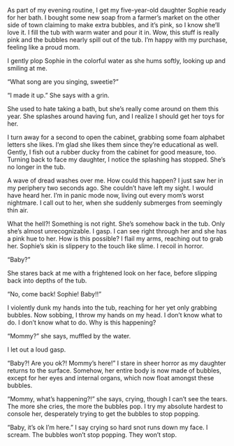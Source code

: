 As part of my evening routine, I get my five-year-old daughter Sophie ready for her bath. I bought some new soap from a farmer’s market on the other side of town claiming to make extra bubbles, and it’s pink, so I know she’ll love it. I fill the tub with warm water and pour it in. Wow, this stuff is really pink and the bubbles nearly spill out of the tub. I’m happy with my purchase, feeling like a proud mom.

I gently plop Sophie in the colorful water as she hums softly, looking up and smiling at me.

“What song are you singing, sweetie?”

“I made it up.” She says with a grin.

She used to hate taking a bath, but she’s really come around on them this year. She splashes around having fun, and I realize I should get her toys for her.

I turn away for a second to open the cabinet, grabbing some foam alphabet letters she likes. I’m glad she likes them since they’re educational as well. Gently, I fish out a rubber ducky from the cabinet for good measure, too. Turning back to face my daughter, I notice the splashing has stopped. She’s no longer in the tub.

A wave of dread washes over me. How could this happen? I just saw her in my periphery two seconds ago. She couldn’t have left my sight. I would have heard her. I’m in panic mode now, living out every mom’s worst nightmare. I call out to her, when she suddenly submerges from seemingly thin air.

What the hell?! Something is not right. She’s somehow back in the tub. Only she’s almost unrecognizable. I gasp. I can see right through her and she has a pink hue to her. How is this possible? I flail my arms, reaching out to grab her. Sophie’s skin is slippery to the touch like slime. I recoil in horror.

“Baby?”

She stares back at me with a frightened look on her face, before slipping back into depths of the tub.

“No, come back! Sophie! Baby!!”

I violently dunk my hands into the tub, reaching for her yet only grabbing bubbles. Now sobbing, I throw my hands on my head. I don’t know what to do. I don’t know what to do. Why is this happening?

“Mommy?” she says, muffled by the water.

I let out a loud gasp.

“Baby?! Are you ok?! Mommy’s here!” I stare in sheer horror as my daughter returns to the surface. Somehow, her entire body is now made of bubbles, except for her eyes and internal organs, which now float amongst these bubbles.

“Mommy, what’s happening?!” she says, crying, though I can’t see the tears. The more she cries, the more the bubbles pop. I try my absolute hardest to console her, desperately trying to get the bubbles to stop popping.

“Baby, it’s ok I’m here.” I say crying so hard snot runs down my face. I scream. The bubbles won’t stop popping. They won’t stop.